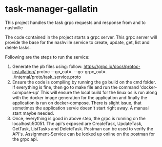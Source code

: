 # task-manager-gallatin
This project handles the task grpc requests and response from and to nashville

The code contained in the project starts a grpc server.
This grpc server will provide the base for the nashville service
to create, update, get, list and delete tasks.

Following are the steps to run the service:

1. Generate the pb files using:
   follow: https://grpc.io/docs/protoc-installation/
   protoc --go_out=. --go-grpc_out=. ./internal/proto/task_service.proto
2. Ensure the code is compiling by running the go build on the cmd folder.
   If everything is fine, then go to make file and run the command 'docker-compose-up'
   This will ensure the local build for the linux os is run along with the docker image
   generation for the application and finally the application is run on docker-compose.
   There is slight issue, that sometimes the application servie doesn't start right away.
   A manual start maybe needed.
3. Once, everything is good in above step, the grpc is running on the localhost:50051.
   The api's exposed are CreateTask, UpdateTask, GetTask, ListTasks and DeleteTask.
   Postman can be used to verify the API's.
   Assignment-Service can be looked up online on the postman for the grpc api.